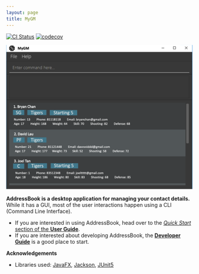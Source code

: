 ```yaml
---
layout: page
title: MyGM
---
```


[![CI Status](https://github.com/AY2122S2-CS2103-F09-1/tp/workflows/Java%20CI/badge.svg)](https://github.com/AY2122S2-CS2103-F09-1/tp/actions)
[![codecov](https://codecov.io/gh/AY2122S2-CS2103-F09-1/tp/branch/master/graph/badge.svg?token=WGWMF0YDG5)](https://codecov.io/gh/AY2122S2-CS2103-F09-1/tp)

![Ui](images/Ui.png)

**AddressBook is a desktop application for managing your contact details.** While it has a GUI, most of the user interactions happen using a CLI (Command Line Interface).

* If you are interested in using AddressBook, head over to the [_Quick Start_ section of the **User Guide**](UserGuide.html#quick-start).
* If you are interested about developing AddressBook, the [**Developer Guide**](DeveloperGuide.html) is a good place to start.


**Acknowledgements**

* Libraries used: [JavaFX](https://openjfx.io/), [Jackson](https://github.com/FasterXML/jackson), [JUnit5](https://github.com/junit-team/junit5)
